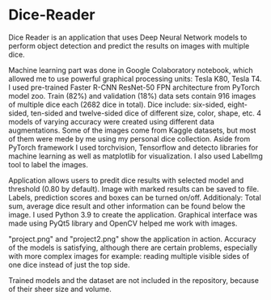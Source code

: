 # Dice-Reader

Dice Reader is an application that uses Deep Neural Network models to perform object detection and predict the results on images with multiple dice.

Machine learning part was done in Google Colaboratory notebook, which allowed me to use powerful graphical processing units: Tesla K80, Tesla T4. I used pre-trained Faster R-CNN ResNet-50 FPN architecture from PyTorch model zoo. Train (82%) and validation (18%) data sets contain 916 images of multiple dice each (2682 dice in total). Dice include: six-sided, eight-sided, ten-sided and twelve-sided dice of different size, color, shape, etc. 4 models of varying accuracy were created using different data augmentations. Some of the images come from Kaggle datasets, but most of them were mede by me using my personal dice collection. Aside from PyTorch framework I used torchvision, Tensorflow and detecto libraries for machine learning as well as matplotlib for visualization. I also used LabelImg tool to label the images.

Application allows users to predit dice results with selected model and threshold (0.80 by default). Image with marked results can be saved to file. Labels, prediction scores and boxes can be turned on/off. Additionaly: Total sum, average dice result and other information can be found below the image. I used Python 3.9 to create the application. Graphical interface was made using PyQt5 library and OpenCV helped me work with images. 

"project.png" and "project2.png" show the application in action. Accuracy of the models is satisfying, although there are certain problems, especially with more complex images for example: reading multiple visible sides of one dice instead of just the top side.

Trained models and the dataset are not included in the repository, because of their sheer size and volume.

